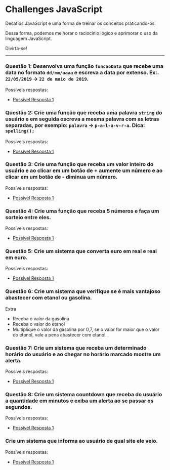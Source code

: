 # Challenges JavaScript

Desafios JavaScript é uma forma de treinar os conceitos praticando-os.

Dessa forma, podemos melhorar o raciocínio lógico e aprimorar o uso da linguagem JavaScript.

Divirta-se!

---

### Questão 1: Desenvolva uma função ``funcaoData`` que recebe uma data no formato ``dd/mm/aaaa`` e escreva a data por extenso. Ex:. ``22/05/2019`` -> ``22 de maio de 2019``.

Possíveis respostas: 
+ [Possível Resposta 1](#)

### Questão 2: Crie uma função que receba uma palavra ``string`` do usuário e em seguida escreva a mesma palavra com as letras separadas, por exemplo: ``palavra`` -> ``p-a-l-a-v-r-a``. Dica: ``spelling();``

Possíveis respostas:
+ [Possível Resposta 1](#)

### Questão 3: Crie uma função que receba um valor inteiro do usuário e ao clicar em um botão de + aumente um número e ao clicar em um botão de - diminua um número.

Possíveis respostas: 
+ [Possível Resposta 1](#)

### Questão 4: Crie uma função que receba 5 números e faça um sorteio entre eles.

Possíveis respostas: 
+ [Possível Resposta 1](#)

### Questão 5: Crie um sistema que converta euro em real e real em euro.

Possíveis respostas: 
+ [Possível Resposta 1](#)

### Questão 6: Crie um sistema que verifique se é mais vantajoso abastecer com etanol ou gasolina.

Extra
+ Receba o valor da gasolina
+ Receba o valor do etanol
+ Multiplique o valor da gasolina por 0,7, se o valor for maior que o valor do etanol, vale a pena abastecer com etanol.

### Questão 7: Crie um sistema que receba um determinado horário do usuário e ao chegar no horário marcado mostre um alerta.

Possíveis respostas: 
+ [Possível Resposta 1](#)

### Questão 8: Crie um sistema countdown que receba do usuário a quantidade em minutos e exiba um alerta ao se passar os segundos.

Possíveis respostas: 
+ [Possível Resposta 1](#)

### Crie um sistema que informa ao usuário de qual site ele veio.

Possíveis respostas: 
+ [Possível Resposta 1](#)